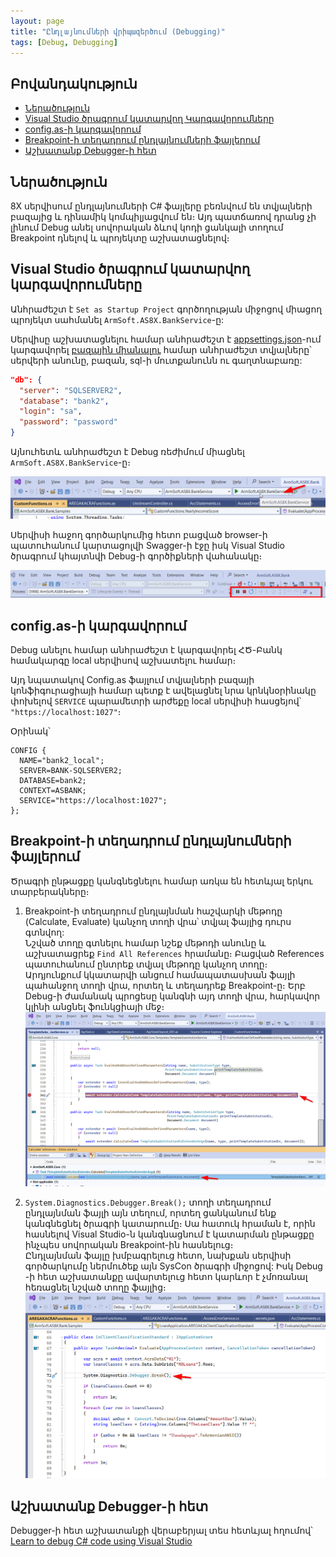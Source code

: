 ```yaml
---
layout: page
title: "Ընդլայնումների վրիպազերծում (Debugging)"
tags: [Debug, Debugging]
---
```


## Բովանդակություն
* [Ներածություն](#ներածություն)
* [Visual Studio ծրագրում կատարվող Կարգավորումները](#visual-studio-ծրագրում-կատարվող-կարգավորումները)
* [config.as-ի կարգավորում](#configas-ի-կարգավորում)
* [Breakpoint-ի տեղադրում ընդլայնումների ֆայլերում](#breakpoint-ի-տեղադրում-ընդլայնումների-ֆայլերում)
* [Աշխատանք Debugger-ի հետ](#աշխատանք-debugger-ի-հետ)

## 	Ներածություն

8X սերվիսում ընդլայնումների C# ֆայլերը բեռնվում են տվյալների բազայից և դինամիկ կոմպիլյացվում են։
Այդ պատճառով դրանց չի լինում Debug անել սովորական ձևով կոդի ցանկալի տողում Breakpoint դնելով և պրոյեկտը աշխատացնելով։

## Visual Studio ծրագրում կատարվող կարգավորումները 

Անհրաժեշտ է `Set as Startup Project` գործողության միջոցով միացող պրոյեկտ սահմանել `ArmSoft.AS8X.BankService`-ը:

Սերվիսը աշխատացնելու համար անհրաժեշտ է [appsettings.json](/src/project/appsettings_json.md)-ում կարգավորել [բազային միանալու](/src/project/appsettings_json.md#db) համար անհրաժեշտ տվյալները՝ սերվերի անունը, բազան, sql-ի մուտքանունն ու գաղտնաբառը: 

```json
"db": {
  "server": "SQLSERVER2",
  "database": "bank2",
  "login": "sa",
  "password": "password"
}
```

Այնուհետև անհրաժեշտ է Debug ռեժիմում միացնել `ArmSoft.AS8X.BankService`-ը։ 

![Debug-ի գործարկում](debugging_run_debug.png)

Սերվիսի հաջող գործարկումից հետո բացված browser-ի պատուհանում կարտացոլվի Swagger-ի էջը իսկ Visual Studio ծրագրում կհայտնվի Debug-ի գործիքների վահանակը։ 

![Debug-ի գործիքների վահանակ](debugging_debug_bar.png)

## config.as-ի կարգավորում

Debug անելու համար անհրաժեշտ է կարգավորել ՀԾ-Բանկ համակարգը local սերվիսով աշխատելու համար։ 

Այդ նպատակով Config.as ֆայլում տվյալների բազայի կոնֆիգուրացիայի համար պետք է ավելացնել նրա կրնկնօրինակը փոխելով `SERVICE` պարամետրի արժեքը local սերվիսի հասցեյով՝ `"https://localhost:1027"`։

Օրինակ՝
```as4x
CONFIG {
  NAME="bank2_local";
  SERVER=BANK-SQLSERVER2;
  DATABASE=bank2;
  CONTEXT=ASBANK;
  SERVICE="https://localhost:1027";
};
```

## Breakpoint-ի տեղադրում ընդլայնումների ֆայլերում

Ծրագրի ընթացքը կանգնեցնելու համար առկա են հետևյալ երկու տարբերակները։ 

1. Breakpoint-ի տեղադրում ընդլայնման հաշվարկի մեթոդը (Calculate, Evaluate) կանչող տողի վրա՝ տվյալ ֆայլից դուրս գտնվող:  
   Նշված տողը գտնելու համար նշեք մեթոդի անունը և աշխատացրեք `Find All References` հրամանը։ 
   Բացված References պատուհանում ընտրեք տվյալ մեթոդը կանչող տողը։ 
   Արդյունքում կկատարվի անցում համապատասխան ֆայլի պահանջող տողի վրա, որտեղ և տեղադրեք Breakpoint-ը։ 
   Երբ Debug-ի ժամանակ պրոցեսը կանգնի այդ տողի վրա, հարկավոր կլինի անցնել ֆունկցիայի մեջ։
   ![Breakpoint-ի տեղադրում](debugging_references.png)

2. `System.Diagnostics.Debugger.Break();` տողի տեղադրում ընդլայնման ֆայլի այն տեղում, որտեղ ցանկանում ենք կանգնեցնել ծրագրի կատարումը։
   Սա հատուկ հրաման է, որին հասնելով Visual Studio-ն կանգնացնում է կատարման ընթացքը ինչպես սովորական Breakpoint-ին հասնելուց։  
   Ընդլայնման ֆայլը խմբագրելուց հետո, նախքան սերվիսի գործարկումը ներմուծեք այն SysCon ծրագրի միջոցով: Իսկ Debug -ի հետ աշխատանքը ավարտելուց հետո կարևոր է չմոռանալ հեռացնել նշված տողը ֆայլից։
   ![Breakpoint-ի տեղադրում](debugging_debugger_break.png)

## Աշխատանք Debugger-ի հետ

Debugger-ի հետ աշխատանքի վերաբերյալ տես հետևյալ հղումով՝ [Learn to debug C# code using Visual Studio](https://learn.microsoft.com/en-us/visualstudio/get-started/csharp/tutorial-debugger)


